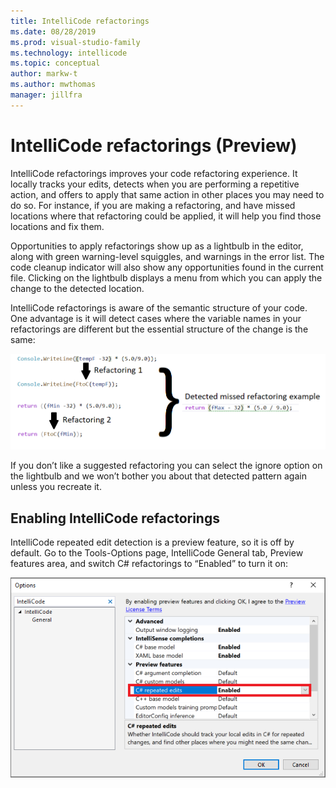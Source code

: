 ```yaml
---
title: IntelliCode refactorings
ms.date: 08/28/2019
ms.prod: visual-studio-family
ms.technology: intellicode
ms.topic: conceptual
author: markw-t
ms.author: mwthomas
manager: jillfra
---
```

# IntelliCode refactorings (Preview)

IntelliCode refactorings improves your code refactoring experience. It locally tracks your edits, detects when you are performing a repetitive action, and offers to apply that same action in other places you may need to do so.  For instance, if you are making a refactoring, and have missed locations where that refactoring could be applied, it will help you find those locations and fix them.

Opportunities to apply refactorings show up as a lightbulb in the editor, along with green warning-level squiggles, and warnings in the error list. The code cleanup indicator will also show any opportunities found in the current file. Clicking on the lightbulb displays a menu from which you can apply the change to the detected location.

IntelliCode refactorings is aware of the semantic structure of your code. One advantage is it will detect cases where the variable names in your refactorings are different but the essential structure of the change is the same:

   ![Illustration of IntelliCode refactorings showing how repeated edits lead to finding other refactorings](media/refactorings-illustrated.png)

If you don’t like a suggested refactoring you can select the ignore option on the lightbulb and we won’t bother you about that detected pattern again unless you recreate it. 

## Enabling IntelliCode refactorings
IntelliCode repeated edit detection is a preview feature, so it is off by default. 
Go to the Tools-Options page, IntelliCode General tab, Preview features area, and switch C# refactorings to “Enabled” to turn it on:

  ![Tools-Options showing the IntelliCode General tab with refactorings turned on](media/refactorings-toolsoptions.png)

